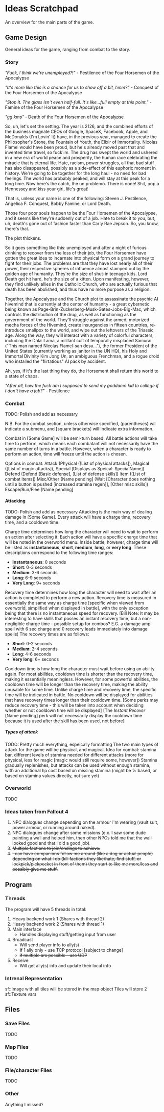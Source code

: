 # Ideas Scratchpad
An overview for the main parts of the game.

## Game Design
General ideas for the game, ranging from combat to the story.

### Story
*"Fuck, I think we're unemployed?!"* - Pestilence of the Four Horsemen of the Apocalypse

*"It's more like this is a chance for us to show off a bit, hmm?"* - Conquest of the Four Horsemen of the Apocalypse

*"Stop it. The glass isn't even half-full. It's like...full empty at this point."* - Famine of the Four Horsemen of the Apocalypse

*"gg kms"* - Death of the Four Horsemen of the Apocalypse


So, uh, let's set the setting. The year is 2126, and the combined efforts of the business magnate CEOs of Google, SpaceX, Facebook, Apple, and McDonalds (I'm Lovin' It) have, in the previous year, managed to create the Philosopher's Stone, the Fountain of Youth, the Elixir of Immortality. Nicolas Flamel would have been proud, but he's already moved past that and invented time travel, so fuck'im. The drug has swept the world and ushered in a new era of world peace and prosperity, the human race celebrating the miracle that is eternal life. Hate, racism, power struggles, all that bad stuff has also disappeared, possibly as a side-effect of this euphoric moment in history. We're going to be together for the long haul - no need for bad feelings. The world has probably peaked, and will stay at this peak for a long time. Now here's the catch, the un problemo. There is none! Shit, pop a Hennessey and kiss your girl, life's great!

That is, unless your name is one of the following: Steven J. Pestilence, Angelica F. Conquest, Bobby Famine, or Lord Death.

Those four poor souls happen to be the Four Horsemen of the Apocalypse, and it seems like they're suddenly out of a job. Hate to break it to you, but, uh, death's gone out of fashion faster than Carly Rae Jepson. So, you know, there's that.

The plot thickens.

So it goes something like this: unemployed and after a night of furious drinking to recover from the loss of their job, the Four Horsemen have gotten the great idea to incarnate into physical form on a grand journey to fight for their jobs. The problems are that they have lost nearly all of their power, their respective spheres of influence almost stamped out by the golden age of humanity. They're the size of shut-in teenage kids. Lord Death got hit hard, he's the size of a kitten. Upon manifesting, however, they find unlikely allies in the Catholic Church, who are actually furious that death has been abolished, and thus have no more purpose as a religion.

Together, the Apocalypse and the Church plot to assassinate the psychic AI hivemind that is currently at the center of humanity - a great cybernetic being known as Page-Brin-Zuckerberg-Musk-Gates-Jobs-Big-Mac, which controls the distribution of the drug, as well as functioning as the government of the world. They'll struggle against the armed, motorized mecha forces of the Hivemind, create insurgencies in fifteen countries, re-introduce smallpox to the world, and wipe out the leftovers of the Triassic age. Along the way, they will interact with a variety of colorful characters, including the Dalai Lama, a militant cult of temporally misplaced Samurai ("This man named Nicolas Flamel-san desu..."), the former President of the United States (currently working as janitor in the UN HQ), his Holy and Immortal Divinity Kim Jong Un, an ambiguous Frenchman, and a rogue droid who installed the "flirtatious" AI pack by accident. 

Ah, yes, if it's the last thing they do, the Horsement shall return this world to a state of chaos.

*"After all, how the fuck am I supposed to send my goddamn kid to college if I don't have a job?"* - Pestilence

### Combat
TODO: Polish and add as necessary

N.B. For the combat section, unless otherwise specified, (parentheses) will
indicate a submenu, and [square brackets] will indicate extra information.

Combat in [Some Game] will be semi-turn based. All battle actions will take time
to perform, which means each combatant will not necessarily have the same number
of turns in a battle. However, when a character is ready to perform an action,
time will freeze until the action is chosen.

Options in combat:
Attack (Physical ([List of physical attacks]), Magical ([List of magic attacks]),
   Special [Displays as Speical: SpecialName])
Defend (Defend [Basic defense], [List of defense skills])
Item ([List of combat items])
Misc/Other [Name pending] (Wait [Character does nothing until a button is
   pushed [increased stamina regen]], [Other misc skills])
Escape/Run/Flee [Name pending]

#### Attacking
TODO: Polish and add as necessary
Attacking is the main way of dealing damage in [Some Game]. Every attack will
have a charge time, recovery time, and a cooldown time.

Charge time determines how long the character will need to wait to perform an
action after selecting it. Each action will have a specific charge time that
will be noted in the overworld menu. Inside battle, however, charge time will be
listed as **instantaneous**, **short**, **medium**, **long**, or **very long**.
These descriptions correspond to the following time ranges:
- **Instantaneous**: 0 seconds
- **Short**: 0-3 seconds
- **Medium**: 3-6 seconds
- **Long**: 6-9 seconds
- **Very Long**: 9+ seconds

Recovery time determines how long the character will need to wait after an
action is completed to perform a new action. Recovery time is measured in
essentially the same way as charge time [specific when viewed from overworld,
simplified when displayed in battle], with the only exception being that there
is no instantaneous speed for recovery. [Bill Note: It may be interesting to have skills that posses an instant recovery time, but a non-negligible charge time - possible setup for combos? E.G. a damage amp spell with 6 sec charge and 0 recovery leads immediately into damage spells) The recovery times are as follows:
- **Short**: 0-2 seconds
- **Medium**: 2-4 seconds
- **Long**: 4-6 seconds
- **Very long**: 6+ seconds

Cooldown time is how long the character must wait before using an ability again.
For most abilities, cooldown time is shorter than the recovery time, making it
essentially meaningless. However, for some powerful abilities, the cooldown time
will be longer than the recovery time, making the ability unusable for some
time. Unlike charge time and recovery time, the specific time will be indicated
in battle. No cooldown will be displayed for abilities that have recovery times
longer than their cooldown time. [Some perks may reduce recovery time - this
will be taken into account when deciding whether or not cooldown time will be
displayed] [The *Instant Recover* [Name pending] perk will not necessarily
display the cooldown time because it is used after the skill has been used, not
before]

##### Types of attack
TODO: Pretty much everything, espeically formatting
The two main types of attack for the game will be physical, and magical. 
Idea for combat: stamina bar, different levels of stamina needed for different
attacks (more for physical, less for magic [magic would still require some,
however])
Stamina gradually replenishes, but attacks can be used without enough stamina,
with an additional hp cost based on missing stamina (might be % based, or based
on stamina values directly, not sure yet)

### Overworld
TODO

### Ideas taken from Fallout 4
1. NPC dialogues change depending on the armour I'm wearing (vault suit,
   power armour, or running around naked).
2. NPC dialogues change after some missions (e.x. I saw some
   dude painting a wall and helped him, then other NPCs told me
   that the wall looked good and that I did a good job).
3. ~~Multiple factions to join/endings to achieve.~~
4. ~~I can have companions follow me around (like a dog or actual people)
   depending on what I do (kill factions they like/hate, find stuff, or
   lockpick/pickpocket in front of them) they start to like me more/less
   and possibly give me stuff.~~

## Program

### Threads
The program will have 5 threads in total:

1. Heavy backend work 1 (Shares with thread 2)
2. Heavy backend work 2 (Shares with thread 1)
3. Main interface
   - Handles displaying stuff/getting input from user
4. Broadcast
   - Will send player info to ally(s)
   - If 1 ally only - use TCP protocol [subject to change]
   - ~~if multiple are possible - use UDP~~
5. Receive
   - Will get ally(s) info and update their local info

### Intrenal Representation
sf::Image with all tiles will be stored in the map object
Tiles will store 2 sf::Texture vars

## Files

### Save Files
TODO

### Map Files
TODO

### File/character Files
TODO

### Other
Anything I missed?
